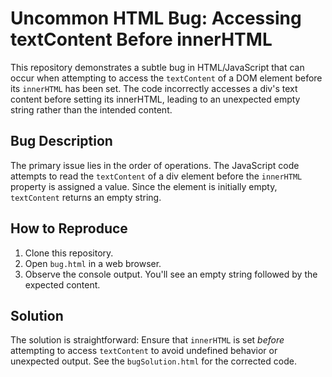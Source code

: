 # Uncommon HTML Bug: Accessing textContent Before innerHTML

This repository demonstrates a subtle bug in HTML/JavaScript that can occur when attempting to access the `textContent` of a DOM element before its `innerHTML` has been set.  The code incorrectly accesses a div's text content before setting its innerHTML, leading to an unexpected empty string rather than the intended content.

## Bug Description
The primary issue lies in the order of operations. The JavaScript code attempts to read the `textContent` of a div element before the `innerHTML` property is assigned a value. Since the element is initially empty, `textContent` returns an empty string.

## How to Reproduce
1. Clone this repository.
2. Open `bug.html` in a web browser.
3. Observe the console output. You'll see an empty string followed by the expected content.

## Solution
The solution is straightforward: Ensure that `innerHTML` is set *before* attempting to access `textContent` to avoid undefined behavior or unexpected output. See the `bugSolution.html` for the corrected code. 